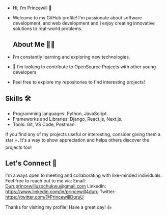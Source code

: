 - Hi, I’m Princewill 👋
- Welcome to my GitHub profile! I'm passionate about software development, and web development and I enjoy creating innovative solutions to real-world problems.
  
  ## About Me 🧑‍💻
- I’m constantly learning and exploring new technologies.
- 💞️ I’m looking to contribute to OpenSource Projects with other young developers
- Feel free to explore my repositories to find interesting projects!
  
## Skills 🛠️
- Programming languages: Python, JavaScript.
- Frameworks and Libraries: Django, React.js, Next.js.
- Tools: Git, VS Code, Postman.

If you find any of my projects useful or interesting, consider giving them a star ⭐️. It's a way to show appreciation and helps others discover the projects too!

## Let's Connect 🤝
I'm always open to meeting and collaborating with like-minded individuals. Feel free to reach out to me via:
Email: Duruprincewilluzochukwu@gmail.com
LinkedIn: https://www.linkedin.com/in/princewill4duru
Twitter: https://twitter.com/@PrincewillDuruU

Thanks for visiting my profile! Have a great day! 👍
<!---
Duruwilly/Duruwilly is a ✨ special ✨ repository because its `README.md` (this file) appears on your GitHub profile.
You can click the Preview link to take a look at your changes.
--->
